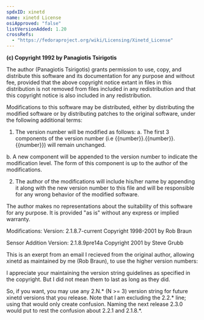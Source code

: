 ```yaml
---
spdxID: xinetd
name: xinetd License
osiApproved: "false"
listVersionAdded: 1.20
crossRefs: 
  - "https://fedoraproject.org/wiki/Licensing/Xinetd_License"
---
```


**(c) Copyright 1992 by Panagiotis Tsirigotis**

The author (Panagiotis Tsirigotis) grants permission to use, copy, and distribute this software and its documentation for any purpose and without fee, provided that the above copyright notice extant in files in this distribution is not removed from files included in any redistribution and that this copyright notice is also included in any redistribution.

Modifications to this software may be distributed, either by distributing the modified software or by distributing patches to the original software, under the following additional terms:

1. The version number will be modified as follows:
  a. The first 3 components of the version number (i.e {{number}}.{{number}}.{{number}}) will remain unchanged.

  b. A new component will be appended to the version number to indicate the modification level. The form of this component is up to the author of the modifications.

2. The author of the modifications will include his/her name by appending it along with the new version number to this file and will be responsible for any wrong behavior of the modified software.

The author makes no representations about the suitability of this software for any purpose. It is provided "as is" without any express or implied warranty.

Modifications: Version: 2.1.8.7-current Copyright 1998-2001 by Rob Braun

Sensor Addition Version: 2.1.8.9pre14a Copyright 2001 by Steve Grubb

This is an exerpt from an email I recieved from the original author, allowing xinetd as maintained by me (Rob Braun), to use the higher version numbers:

I appreciate your maintaining the version string guidelines as specified in the copyright. But I did not mean them to last as long as they did.

So, if you want, you may use any 2.N.* (N >= 3) version string for future xinetd versions that you release. Note that I am excluding the 2.2.* line; using that would only create confusion. Naming the next release 2.3.0 would put to rest the confusion about 2.2.1 and 2.1.8.*.
